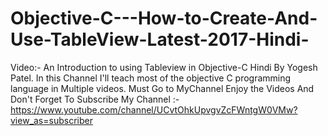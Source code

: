 # Objective-C---How-to-Create-And-Use-TableView-Latest-2017-Hindi-
Video:- An Introduction to using Tableview in Objective-C Hindi By Yogesh Patel. In this Channel I'll teach most of the objective C programming language in Multiple videos. Must Go to MyChannel Enjoy the Videos And Don't Forget To Subscribe My Channel :-https://www.youtube.com/channel/UCvtOhkUpvgvZcFWntgW0VMw?view_as=subscriber

